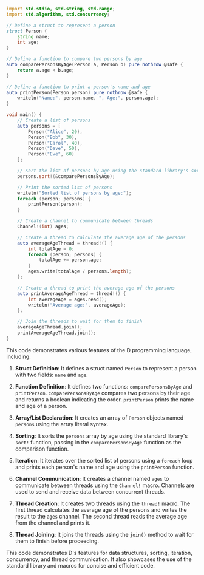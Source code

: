 ```d
import std.stdio, std.string, std.range;
import std.algorithm, std.concurrency;

// Define a struct to represent a person
struct Person {
    string name;
    int age;
}

// Define a function to compare two persons by age
auto comparePersonsByAge(Person a, Person b) pure nothrow @safe {
    return a.age < b.age;
}

// Define a function to print a person's name and age
auto printPerson(Person person) pure nothrow @safe {
    writeln("Name:", person.name, ", Age:", person.age);
}

void main() {
    // Create a list of persons
    auto persons = [
        Person("Alice", 20),
        Person("Bob", 30),
        Person("Carol", 40),
        Person("Dave", 50),
        Person("Eve", 60)
    ];

    // Sort the list of persons by age using the standard library's sort function
    persons.sort!(&comparePersonsByAge);

    // Print the sorted list of persons
    writeln("Sorted list of persons by age:");
    foreach (person; persons) {
        printPerson(person);
    }

    // Create a channel to communicate between threads
    Channel!(int) ages;

    // Create a thread to calculate the average age of the persons
    auto averageAgeThread = thread!() {
        int totalAge = 0;
        foreach (person; persons) {
            totalAge += person.age;
        }
        ages.write(totalAge / persons.length);
    };

    // Create a thread to print the average age of the persons
    auto printAverageAgeThread = thread!() {
        int averageAge = ages.read();
        writeln("Average age:", averageAge);
    };

    // Join the threads to wait for them to finish
    averageAgeThread.join();
    printAverageAgeThread.join();
}
```
This code demonstrates various features of the D programming language, including:

1. **Struct Definition**: It defines a struct named `Person` to represent a person with two fields: `name` and `age`.

2. **Function Definition**: It defines two functions: `comparePersonsByAge` and `printPerson`. `comparePersonsByAge` compares two persons by their age and returns a boolean indicating the order. `printPerson` prints the name and age of a person.

3. **Array/List Declaration**: It creates an array of `Person` objects named `persons` using the array literal syntax.

4. **Sorting**: It sorts the `persons` array by age using the standard library's `sort!` function, passing in the `comparePersonsByAge` function as the comparison function.

5. **Iteration**: It iterates over the sorted list of persons using a `foreach` loop and prints each person's name and age using the `printPerson` function.

6. **Channel Communication**: It creates a channel named `ages` to communicate between threads using the `Channel!` macro. Channels are used to send and receive data between concurrent threads.

7. **Thread Creation**: It creates two threads using the `thread!` macro. The first thread calculates the average age of the persons and writes the result to the `ages` channel. The second thread reads the average age from the channel and prints it.

8. **Thread Joining**: It joins the threads using the `join()` method to wait for them to finish before proceeding.

This code demonstrates D's features for data structures, sorting, iteration, concurrency, and thread communication. It also showcases the use of the standard library and macros for concise and efficient code.